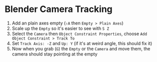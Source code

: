 # Blender Camera Tracking

1. Add an plain axes empty (`⇧A` then `Empty > Plain Axes`)
2. Scale up the `Empty` so it's easier to see with `S Z`
3. Select the `Camera` then `Object Constraint Properties`, choose `Add Object Constraint > Track To`
4. Set `Track Axis: -Z` and `Up: Y` (if it's at weird angle, this should fix it)
5. Now when you grab (`G`) the `Empty` or the `Camera` and move them, the camera should stay pointing at the empty
